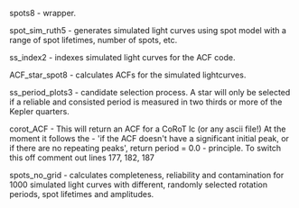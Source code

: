 spots8 - wrapper.  

spot_sim_ruth5 - generates simulated light curves using spot model with a range of spot lifetimes, number of spots, etc.

ss_index2 - indexes simulated light curves for the ACF code.

ACF_star_spot8 - calculates ACFs for the simulated lightcurves. 

ss_period_plots3 - candidate selection process. A star will only be selected if a reliable and consisted period is measured in two thirds or more of the Kepler quarters. 

corot_ACF - This will return an ACF for a CoRoT lc (or any ascii file!) At the moment it follows the - 'if the ACF doesn't have a significant initial peak, or if there are no repeating peaks', return period = 0.0 - principle. To switch this off comment out lines 177, 182, 187

spots_no_grid - calculates completeness, reliability and contamination for 1000 simulated light curves with different, randomly selected rotation periods, spot lifetimes and amplitudes. 
